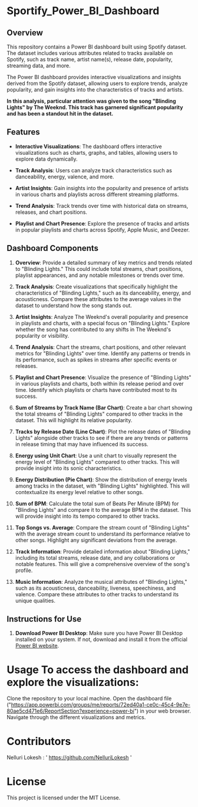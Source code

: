 # Sportify_Power_BI_Dashboard

## Overview

This repository contains a Power BI dashboard built using Spotify dataset. The dataset includes various attributes related to tracks available on Spotify, such as track name, artist name(s), release date, popularity, streaming data, and more.

The Power BI dashboard provides interactive visualizations and insights derived from the Spotify dataset, allowing users to explore trends, analyze popularity, and gain insights into the characteristics of tracks and artists.

**In this analysis, particular attention was given to the song "Blinding Lights" by The Weeknd. This track has garnered significant popularity and has been a standout hit in the dataset.**


## Features

- **Interactive Visualizations**: The dashboard offers interactive visualizations such as charts, graphs, and tables, allowing users to explore data dynamically.
  
- **Track Analysis**: Users can analyze track characteristics such as danceability, energy, valence, and more.
  
- **Artist Insights**: Gain insights into the popularity and presence of artists in various charts and playlists across different streaming platforms.
  
- **Trend Analysis**: Track trends over time with historical data on streams, releases, and chart positions.
  
- **Playlist and Chart Presence**: Explore the presence of tracks and artists in popular playlists and charts across Spotify, Apple Music, and Deezer.

## Dashboard Components

1. **Overview**:
  Provide a detailed summary of key metrics and trends related to "Blinding Lights." This could include total streams, chart positions, playlist appearances, and any notable milestones or trends over time.

3. **Track Analysis**:
    Create visualizations that specifically highlight the characteristics of "Blinding Lights," such as its danceability, energy, and acousticness. Compare these attributes to the average values in the dataset to understand how the song stands out.

5. **Artist Insights**:
     Analyze The Weeknd's overall popularity and presence in playlists and charts, with a special focus on "Blinding Lights." Explore whether the song has contributed to any shifts in The Weeknd's popularity or visibility.

7. **Trend Analysis**:
   Chart the streams, chart positions, and other relevant metrics for "Blinding Lights" over time. Identify any patterns or trends in its performance, such as spikes in streams after specific events or releases.

8. **Playlist and Chart Presence**:
   Visualize the presence of "Blinding Lights" in various playlists and charts, both within its release period and over time. Identify which playlists or charts have contributed most to its success.

9. **Sum of Streams by Track Name (Bar Chart)**:
      Create a bar chart showing the total streams of "Blinding Lights" compared to other tracks in the dataset. This will highlight its relative popularity.

11. **Tracks by Release Date (Line Chart)**:
      Plot the release dates of "Blinding Lights" alongside other tracks to see if there are any trends or patterns in release timing that may have influenced its success.

13. **Energy using Unit Chart**:
    Use a unit chart to visually represent the energy level of "Blinding Lights" compared to other tracks. This will provide insight into its sonic characteristics.

15. **Energy Distribution (Pie Chart)**:
    Show the distribution of energy levels among tracks in the dataset, with "Blinding Lights" highlighted. This will contextualize its energy level relative to other songs.

17. **Sum of BPM**:
     Calculate the total sum of Beats Per Minute (BPM) for "Blinding Lights" and compare it to the average BPM in the dataset. This will provide insight into its tempo compared to other tracks.

19. **Top Songs vs. Average**:
      Compare the stream count of "Blinding Lights" with the average stream count to understand its performance relative to other songs. Highlight any significant deviations from the average.

21. **Track Information**:
    Provide detailed information about "Blinding Lights," including its total streams, release date, and any collaborations or notable features. This will give a comprehensive overview of the song's profile.

23. **Music Information**:
      Analyze the musical attributes of "Blinding Lights," such as its acousticness, danceability, liveness, speechiness, and valence. Compare these attributes to other tracks to understand its unique qualities.

## Instructions for Use

1. **Download Power BI Desktop**: Make sure you have Power BI Desktop installed on your system. If not, download and install it from the official [Power BI website](https://powerbi.microsoft.com/).




# Usage To access the dashboard and explore the visualizations:
Clone the repository to your local machine.
Open the dashboard file ("https://app.powerbi.com/groups/me/reports/72ed40a1-ce0c-45c4-9e7e-80ae5cd471e6/ReportSection?experience=power-bi") in your web browser.
Navigate through the different visualizations and metrics.

# Contributors
Nelluri Lokesh : ' https://github.com/NelluriLokesh '
# License
This project is licensed under the MIT License.
